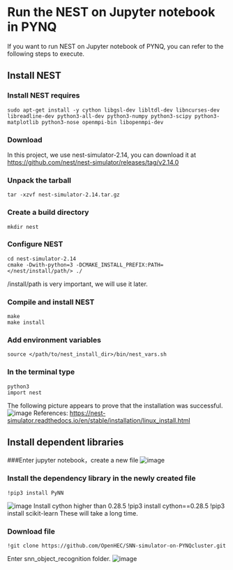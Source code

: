 # Run the NEST on Jupyter notebook in PYNQ
If you want to run NEST on Jupyter notebook of PYNQ, you can refer to the following steps to execute.
## Install NEST
### Install NEST requires
    sudo apt-get install -y cython libgsl-dev libltdl-dev libncurses-dev libreadline-dev python3-all-dev python3-numpy python3-scipy python3-matplotlib python3-nose openmpi-bin libopenmpi-dev
### Download
In this project, we use nest-simulator-2.14, you can download it at https://github.com/nest/nest-simulator/releases/tag/v2.14.0
### Unpack the tarball
    tar -xzvf nest-simulator-2.14.tar.gz
### Create a build directory
    mkdir nest
### Configure NEST
    cd nest-simulator-2.14 
    cmake -Dwith-python=3 -DCMAKE_INSTALL_PREFIX:PATH=</nest/install/path/> ./
/install/path is very important, we will use it later.
### Compile and install NEST
    make
    make install
### Add environment variables
    source </path/to/nest_install_dir>/bin/nest_vars.sh
### In the terminal type
    python3
    import nest
The following picture appears to prove that the installation was successful.
![image](https://github.com/OpenHEC/SNN-simulator-on-PYNQcluster/blob/master/NEST_PYNQ_Jupyter/image/1.png)
References: https://nest-simulator.readthedocs.io/en/stable/installation/linux_install.html
## Install dependent libraries
###Enter jupyter notebook，create a new file
![image](https://github.com/OpenHEC/SNN-simulator-on-PYNQcluster/blob/master/NEST_PYNQ_Jupyter/image/2.png)
### Install the dependency library in the newly created file
    !pip3 install PyNN
![image](https://github.com/OpenHEC/SNN-simulator-on-PYNQcluster/blob/master/NEST_PYNQ_Jupyter/image/3.png)
Install cython higher than 0.28.5
    !pip3 install cython==0.28.5
    !pip3 install scikit-learn
These will take a long time.
### Download file
    !git clone https://github.com/OpenHEC/SNN-simulator-on-PYNQcluster.git
Enter snn_object_recognition folder.
![image](https://github.com/OpenHEC/SNN-simulator-on-PYNQcluster/blob/master/NEST_PYNQ_Jupyter/image/7.png)
